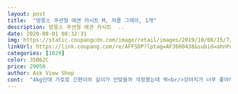 ```yaml
---
layout: post 
title:  "멍뭉스 쿠션형 애견 카시트 M, 챠콜 그레이, 1개" 
description: 멍뭉스 쿠션형 애견 카시트  ..
date: 2020-08-01 08:32:31 
img: https://static.coupangcdn.com/image/retail/images/2019/10/08/15/7/9ad78420-868c-497e-baf3-42314efe7a97.jpg 
linkUrl: https://link.coupang.com/re/AFFSDP?lptag=AF3600438&subid=ahnPublicAsk&pageKey=315835676&itemId=1004149720&vendorItemId=5433821588&traceid=V0-113-2db58b0448a93cfe 
categories: [1029] 
color: 35B62C 
price: 29050 
author: Ask View Shop 
cont:  "4kg인데 가로로 긴편이라 길이가 안맞을까 걱정했는데 딱<br/>강아지가 너무 좋아해요<br/>맞고 무엇보다 강아지가 제일 만족하는것같습니다<br/>미끄럼 방지가 있기두 하고<br/>사무실 데리고 다니는 아이라 카시트가 필요했는데.<br/>.<br/><br/>안전띠는 있지만<br/>안정감있고 편해하네요.<br/><br/>여기는 잘 들어가서 집에꺼두 요걸루 바꾸려구요.<br/><br/>워낙 얌전한 아이이기두 하지만<br/>자기 집인걸 안걸까요?받자마자 쏙 들어가네요.<br/><br/>제차에 딱 맞아서 가벼운거리 갈때는 굳이 고정안해도 될것 같더라구요.<br/><br/>제품받아보니까 세무같은 느낌의 부드럽고 고급지고 많이 두꺼운 투박한 천은 아니구요, 쿠션이 푹신하게 들어갔고 방석 쿠션도 극세사같은 부드러운 털실로 되어있어요.<br/> 안전밸트 연결고리도 되어있구요.<br/> 그리고 양옆에는 주머니도 있어서 실용적으로 쓸수있겠어요.<br/> 밑바닥에는 미끄럼방지 처리도 되어있고, 뒷부분에는 의자에 연결하는 안전고정장치 연결고리도 잘되어있네요.<br/> 저희집 강아지가 푹신하고 마음에 드는지 잘들어가있어요.<br/> 가격도 만족합니다 많이 파세요!<br/>집에 좋다는 쿠션은 사용도 안하는데.<br/>.<br/><br/>카시트후 더 편안해졌어요<br/>" 
---
```


